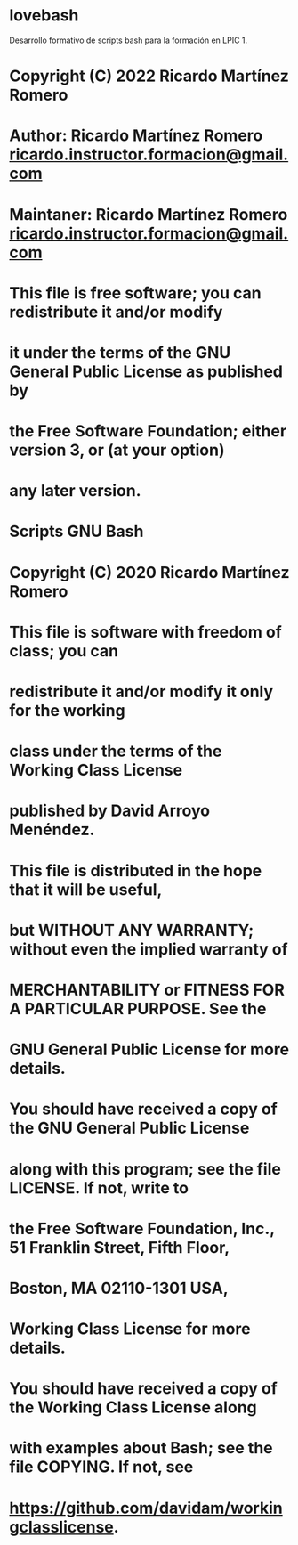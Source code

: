 # lovebash
Desarrollo formativo de scripts bash para la formación en 
LPIC 1.
# Copyright (C) 2022  Ricardo Martínez Romero

# Author: Ricardo Martínez Romero <ricardo.instructor.formacion@gmail.com>
# Maintaner: Ricardo Martínez Romero <ricardo.instructor.formacion@gmail.com>

# This file is free software; you can redistribute it and/or modify
# it under the terms of the GNU General Public License as published by
# the Free Software Foundation; either version 3, or (at your option)
# any later version.

# Scripts GNU Bash
# Copyright (C) 2020 Ricardo Martínez Romero
# This file is software with freedom of class; you can
# redistribute it and/or modify it  only for the working
# class under the terms of the Working Class License
# published by David Arroyo Menéndez.
# This file is distributed in the hope that it will be useful,
# but WITHOUT ANY WARRANTY; without even the implied warranty of
# MERCHANTABILITY or FITNESS FOR A PARTICULAR PURPOSE.  See the
# GNU General Public License for more details.

# You should have received a copy of the GNU General Public License
# along with this program; see the file LICENSE.  If not, write to
# the Free Software Foundation, Inc., 51 Franklin Street, Fifth Floor,
# Boston, MA 02110-1301 USA,

# Working Class License for more details.
# You should have received a copy of the Working Class License along
# with examples about Bash; see the file COPYING. If not, see
# <https://github.com/davidam/workingclasslicense>.
